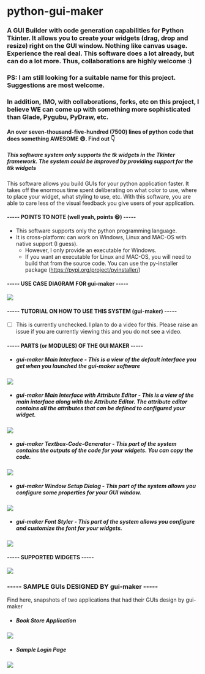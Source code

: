 # python-gui-maker

### A GUI Builder with code generation capabilities for Python Tkinter. It allows you to create your widgets (drag, drop and resize) right on the GUI window. Nothing like canvas usage. Experience the real deal. This software does a lot already, but can do a lot more. Thus, collaborations are highly welcome :)
### PS: I am still looking for a suitable name for this project. Suggestions are most welcome. 

### In addition, IMO, with collaborations, forks, etc on this project, I believe WE can come up with something more sophisticated than Glade, Pygubu, PyDraw, etc.

#### An over seven-thousand-five-hundred (7500) lines of python code that does something AWESOME 😄. Find out 👇

##### This software system only supports the tk widgets in the Tkinter framework. The system could be improved by providing support for the ttk widgets

This software allows you build GUIs for your python application faster. It takes off the enormous time spent deliberating on what color to use, where to place your widget, what styling to use, etc. With this software, you are able to care less of the visual feedback you give users of your application.

#### ----- POINTS TO NOTE (well yeah, points 😆) ----- #
* This software supports only the python programming language. 
* It is cross-platform: can work on Windows, Linux and MAC-OS with native support (I guess).
    * However, I only provide an executable for Windows.
    * If you want an executable for Linux and MAC-OS, you will need to build that from the source code. You can use the py-installer package (https://pypi.org/project/pyinstaller/)

#### ----- USE CASE DIAGRAM FOR gui-maker -----
<img src="https://github.com/the-pythonist/python-gui-maker/blob/main/use_case_diagram.png" />
    
#### ----- TUTORIAL ON HOW TO USE THIS SYSTEM (gui-maker) ----- 
- [ ] This is currently unchecked. I plan to do a video for this. Please raise an issue if you are currently viewing this and you do not see a video.

#### ----- PARTS (or MODULES) OF THE GUI MAKER -----
* ##### gui-maker Main Interface - This is a view of the default interface you get when you launched the gui-maker software
<img src="https://github.com/the-pythonist/python-gui-maker/blob/main/gui-maker%20snap%20shots/main_system_view.png" />

* ##### gui-maker Main Interface with Attribute Editor - This is a view of the main interface along with the Attribute Editor. The attribute editor contains all the attributes that can be defined to configured your widget.
<img src="https://github.com/the-pythonist/python-gui-maker/blob/main/gui-maker%20snap%20shots/full_system_view.png" />
  
* ##### gui-maker Textbox-Code-Generator - This part of the system contains the outputs of the code for your widgets. You can copy the code.
<img src="https://github.com/the-pythonist/python-gui-maker/blob/main/gui-maker%20snap%20shots/code_generation_of_the_system.png" />

* ##### gui-maker Window Setup Dialog - This part of the system allows you configure some properties for your GUI window.
<img src="https://github.com/the-pythonist/python-gui-maker/blob/main/gui-maker%20snap%20shots/window_setup_for_your_gui.png" />

* ##### gui-maker Font Styler - This part of the system allows you configure and customize the font for your widgets.
<img src="https://github.com/the-pythonist/python-gui-maker/blob/main/gui-maker%20snap%20shots/font_styling_part.png" />


#### ----- SUPPORTED WIDGETS -----
<img src="https://github.com/the-pythonist/python-gui-maker/blob/main/gui-maker%20snap%20shots/all_supported_widgets.png" />


### ----- SAMPLE GUIs DESIGNED BY gui-maker -----
Find here, snapshots of two applications that had their GUIs design by gui-maker
* ##### Book Store Application
<img src="https://github.com/the-pythonist/python-gui-maker/blob/main/gui-maker%20snap%20shots/sample_gui_bookstore_app.png" />

* ##### Sample Login Page
<img src="https://github.com/the-pythonist/python-gui-maker/blob/main/gui-maker%20snap%20shots/sample_gui_login_page.png" />






